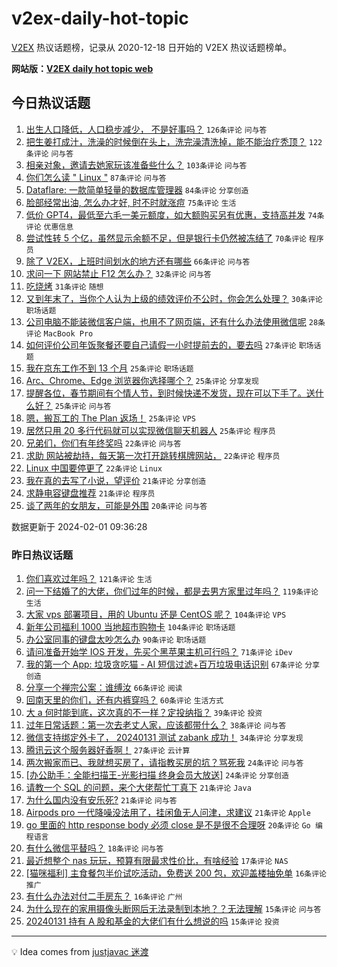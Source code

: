 # v2ex-daily-hot-topic

[V2EX](https://www.v2ex.com/) 热议话题榜，记录从 2020-12-18 日开始的 V2EX 热议话题榜单。

**网站版：[V2EX daily hot topic web](https://boojack.github.io/v2ex-daily-hot-topic-web/)**

## 今日热议话题

<!-- TODAY BEGIN -->

1. [出生人口降低，人口稳步减少， 不是好事吗？](https://www.v2ex.com/t/1013302) `126条评论` `问与答`
1. [把生姜打成汁，洗澡的时候倒在头上，洗完澡清洗掉，能不能治疗秃顶？](https://www.v2ex.com/t/1013270) `122条评论` `问与答`
1. [相亲对象，邀请去她家玩该准备些什么？](https://www.v2ex.com/t/1013291) `103条评论` `问与答`
1. [你们怎么读 " Linux "](https://www.v2ex.com/t/1013322) `87条评论` `问与答`
1. [Dataflare: 一款简单轻量的数据库管理器](https://www.v2ex.com/t/1013315) `84条评论` `分享创造`
1. [脸部经常出油, 怎么办才好, 时不时就涨痘](https://www.v2ex.com/t/1013292) `75条评论` `生活`
1. [低价 GPT4，最低至六毛一美元额度，如大额购买另有优惠，支持高并发](https://www.v2ex.com/t/1013313) `74条评论` `优惠信息`
1. [尝试性转 5 个亿，虽然显示余额不足，但是银行卡仍然被冻结了](https://www.v2ex.com/t/1013377) `70条评论` `程序员`
1. [除了 V2EX，上班时间划水的地方还有哪些](https://www.v2ex.com/t/1013275) `66条评论` `问与答`
1. [求问一下 网站禁止 F12 怎么办？](https://www.v2ex.com/t/1013404) `32条评论` `问与答`
1. [吃烧烤](https://www.v2ex.com/t/1013266) `31条评论` `随想`
1. [又到年末了，当你个人认为上级的绩效评价不公时，你会怎么处理？](https://www.v2ex.com/t/1013271) `30条评论` `职场话题`
1. [公司电脑不能装微信客户端，也用不了网页端，还有什么办法使用微信呢](https://www.v2ex.com/t/1013328) `28条评论` `MacBook Pro`
1. [如何评价公司年饭聚餐还要自己请假一小时提前去的，要去吗](https://www.v2ex.com/t/1013290) `27条评论` `职场话题`
1. [我在京东工作不到 13 个月](https://www.v2ex.com/t/1013402) `25条评论` `职场话题`
1. [Arc、Chrome、Edge 浏览器你选择哪个？](https://www.v2ex.com/t/1013401) `25条评论` `分享发现`
1. [提醒各位，春节期间有个情人节，到时候快递不发货，现在可以下手了。送什么好？](https://www.v2ex.com/t/1013374) `25条评论` `问与答`
1. [嗯，搬瓦工的 The Plan 返场！](https://www.v2ex.com/t/1013373) `25条评论` `VPS`
1. [居然只用 20 多行代码就可以实现微信聊天机器人](https://www.v2ex.com/t/1013267) `25条评论` `程序员`
1. [兄弟们，你们有年终奖吗](https://www.v2ex.com/t/1013445) `22条评论` `问与答`
1. [求助 网站被劫持，每天第一次打开跳转棋牌网站，](https://www.v2ex.com/t/1013426) `22条评论` `程序员`
1. [Linux 中国要停更了](https://www.v2ex.com/t/1013409) `22条评论` `Linux`
1. [我在真的去写了小说，望评价](https://www.v2ex.com/t/1013421) `21条评论` `分享创造`
1. [求静电容键盘推荐](https://www.v2ex.com/t/1013316) `21条评论` `程序员`
1. [谈了两年的女朋友，可能是外围](https://www.v2ex.com/t/1013432) `20条评论` `问与答`

数据更新于 2024-02-01 09:36:28

<!-- TODAY END -->

### 昨日热议话题

<!-- YESTERDAY BEGIN -->

1. [你们喜欢过年吗？](https://www.v2ex.com/t/1012992) `121条评论` `生活`
1. [问一下结婚了的大佬，你们过年的时候，都是去男方家里过年吗？](https://www.v2ex.com/t/1013083) `119条评论` `生活`
1. [大家 vps 部署项目，用的 Ubuntu 还是 CentOS 呢？](https://www.v2ex.com/t/1013040) `104条评论` `VPS`
1. [新年公司福利 1000 当地超市购物卡](https://www.v2ex.com/t/1012951) `104条评论` `职场话题`
1. [办公室同事的键盘太吵怎么办](https://www.v2ex.com/t/1013009) `90条评论` `职场话题`
1. [请问准备开始学 IOS 开发，先买个黑苹果主机可行吗？](https://www.v2ex.com/t/1013032) `71条评论` `iDev`
1. [我的第一个 App: 垃圾贪吃猫 - AI 短信过滤+百万垃圾电话识别](https://www.v2ex.com/t/1012978) `67条评论` `分享创造`
1. [分享一个禅宗公案：谁缚汝](https://www.v2ex.com/t/1013025) `66条评论` `阅读`
1. [回南天里的你们，还有内裤穿吗？](https://www.v2ex.com/t/1013046) `60条评论` `生活方式`
1. [大 a 何时能到底，这次真的不一样？定投纳指？](https://www.v2ex.com/t/1013149) `39条评论` `投资`
1. [过年日常话题：第一次去老丈人家，应该都带什么？](https://www.v2ex.com/t/1013151) `38条评论` `问与答`
1. [微信支持绑定外卡了， 20240131 测试 zabank 成功！](https://www.v2ex.com/t/1013113) `34条评论` `分享发现`
1. [腾讯云这个服务器好香啊！](https://www.v2ex.com/t/1013167) `27条评论` `云计算`
1. [两次搬家而已、我就想买房了，请指教买房的坑？骂死我](https://www.v2ex.com/t/1013019) `24条评论` `问与答`
1. [[办公助手：全能扫描王-光影扫描 终身会员大放送]](https://www.v2ex.com/t/1012981) `24条评论` `分享创造`
1. [请教一个 SQL 的问题，来个大佬帮忙丁真下](https://www.v2ex.com/t/1013155) `21条评论` `Java`
1. [为什么国内没有安乐死?](https://www.v2ex.com/t/1013100) `21条评论` `问与答`
1. [Airpods pro 一代降噪没法用了，挂闲鱼无人问津，求建议](https://www.v2ex.com/t/1013014) `21条评论` `Apple`
1. [go 里面的 http response body 必须 close 是不是很不合理呀](https://www.v2ex.com/t/1013181) `20条评论` `Go 编程语言`
1. [有什么微信平替吗？](https://www.v2ex.com/t/1013214) `18条评论` `问与答`
1. [最近想整个 nas 玩玩，预算有限最求性价比，有啥经验](https://www.v2ex.com/t/1013161) `17条评论` `NAS`
1. [[猫咪福利] 主食餐包半价试吃活动，免费送 200 包，欢迎盖楼抽免单](https://www.v2ex.com/t/1013157) `16条评论` `推广`
1. [有什么办法对付二手房东？](https://www.v2ex.com/t/1013069) `16条评论` `广州`
1. [为什么现在的家用摄像头断网后无法录制到本地？？无法理解](https://www.v2ex.com/t/1013240) `15条评论` `问与答`
1. [20240131 持有 A 股和基金的大佬们有什么想说的吗](https://www.v2ex.com/t/1013199) `15条评论` `投资`

<!-- YESTERDAY END -->

---

💡 Idea comes from [justjavac 迷渡](https://github.com/justjavac/)
